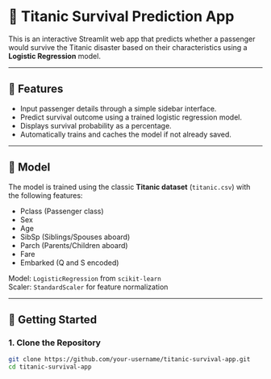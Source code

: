 # 🚢 Titanic Survival Prediction App

This is an interactive Streamlit web app that predicts whether a passenger would survive the Titanic disaster based on their characteristics using a **Logistic Regression** model.

---

## 🎯 Features

- Input passenger details through a simple sidebar interface.
- Predict survival outcome using a trained logistic regression model.
- Displays survival probability as a percentage.
- Automatically trains and caches the model if not already saved.

---

## 🧠 Model

The model is trained using the classic **Titanic dataset** (`titanic.csv`) with the following features:

- Pclass (Passenger class)
- Sex
- Age
- SibSp (Siblings/Spouses aboard)
- Parch (Parents/Children aboard)
- Fare
- Embarked (Q and S encoded)

Model: `LogisticRegression` from `scikit-learn`  
Scaler: `StandardScaler` for feature normalization

---

## 🚀 Getting Started

### 1. Clone the Repository

```bash
git clone https://github.com/your-username/titanic-survival-app.git
cd titanic-survival-app

